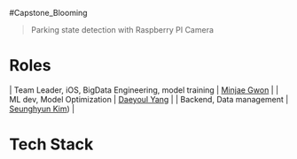 #Capstone_Blooming

> Parking state detection with Raspberry PI Camera


# Roles
| Team Leader, iOS, BigData Engineering, model training | [Minjae Gwon](https://github.com/gomminjae)      |
| ML dev, Model Optimization    | [Daeyoul Yang](https://github.com/DaeYoul-Yang)      |
| Backend, Data management  | [Seunghyun Kim](https://github.com/kim-seonghyun)) |

# Tech Stack 
